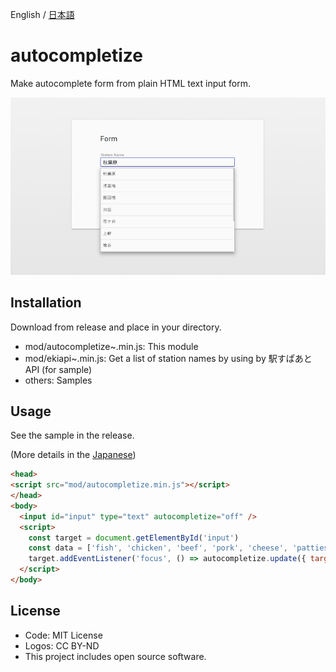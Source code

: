 English / [日本語](./README_JP.md)

# autocompletize

Make autocomplete form from plain HTML text input form.

![sample](https://github.com/not-dev/autocompletize/blob/master/assets/image.png?raw=true)

## Installation

Download from release and place in your directory.

* mod/autocompletize~.min.js: This module
* mod/ekiapi~.min.js: Get a list of station names by using by 駅すぱあとAPI (for sample)
* others: Samples

## Usage

See the sample in the release.

(More details in the [Japanese](README_JP.md))

```html
<head>
<script src="mod/autocompletize.min.js"></script>
</head>
<body>
  <input id="input" type="text" autocompletize="off" />
  <script>
    const target = document.getElementById('input')
    const data = ['fish', 'chicken', 'beef', 'pork', 'cheese', 'patties', 'pickles']
    target.addEventListener('focus', () => autocompletize.update({ target: target, data: data }))
  </script>
</body>
```

## License

* Code: MIT License
* Logos: CC BY-ND
* This project includes open source software.
